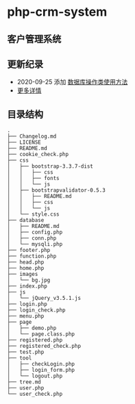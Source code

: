 # php-crm-system

## 客户管理系统

## 更新纪录

- 2020\-09\-25 添加 [数据库操作类使用方法](database/README.md)
- [更多详情](Changelog.md)

## 目录结构

```text
.
├── Changelog.md
├── LICENSE
├── README.md
├── cookie_check.php
├── css
│   ├── bootstrap-3.3.7-dist
│   │   ├── css
│   │   ├── fonts
│   │   └── js
│   ├── bootstrapvalidator-0.5.3
│   │   ├── README.md
│   │   ├── css
│   │   └── js
│   └── style.css
├── database
│   ├── README.md
│   ├── config.php
│   ├── conn.php
│   └── mysqli.php
├── footer.php
├── function.php
├── head.php
├── home.php
├── images
│   └── bg.jpg
├── index.php
├── js
│   └── jQuery_v3.5.1.js
├── login.php
├── login_check.php
├── menu.php
├── page
│   ├── demo.php
│   └── page.class.php
├── registered.php
├── registered_check.php
├── test.php
├── tool
│   ├── checkLogin.php
│   ├── login_form.php
│   └── logout.php
├── tree.md
├── user.php
└── user_check.php
```
 
